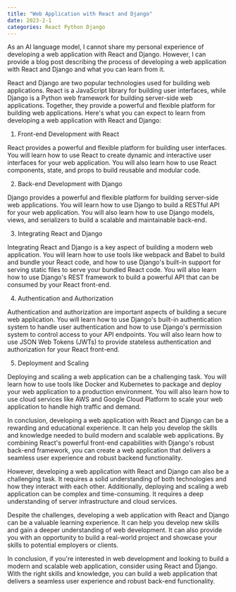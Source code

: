 ```yaml
---
title: "Web Application with React and Django"
date: 2023-2-1
categories: React Python Django
---
```

As an AI language model, I cannot share my personal experience of developing a web application with React and Django. However, I can provide a blog post describing the process of developing a web application with React and Django and what you can learn from it.

React and Django are two popular technologies used for building web applications. React is a JavaScript library for building user interfaces, while Django is a Python web framework for building server-side web applications. Together, they provide a powerful and flexible platform for building web applications. Here's what you can expect to learn from developing a web application with React and Django:

1. Front-end Development with React

React provides a powerful and flexible platform for building user interfaces. You will learn how to use React to create dynamic and interactive user interfaces for your web application. You will also learn how to use React components, state, and props to build reusable and modular code.

2. Back-end Development with Django

Django provides a powerful and flexible platform for building server-side web applications. You will learn how to use Django to build a RESTful API for your web application. You will also learn how to use Django models, views, and serializers to build a scalable and maintainable back-end.

3. Integrating React and Django

Integrating React and Django is a key aspect of building a modern web application. You will learn how to use tools like webpack and Babel to build and bundle your React code, and how to use Django's built-in support for serving static files to serve your bundled React code. You will also learn how to use Django's REST framework to build a powerful API that can be consumed by your React front-end.

4. Authentication and Authorization

Authentication and authorization are important aspects of building a secure web application. You will learn how to use Django's built-in authentication system to handle user authentication and how to use Django's permission system to control access to your API endpoints. You will also learn how to use JSON Web Tokens (JWTs) to provide stateless authentication and authorization for your React front-end.

5. Deployment and Scaling

Deploying and scaling a web application can be a challenging task. You will learn how to use tools like Docker and Kubernetes to package and deploy your web application to a production environment. You will also learn how to use cloud services like AWS and Google Cloud Platform to scale your web application to handle high traffic and demand.

In conclusion, developing a web application with React and Django can be a rewarding and educational experience. It can help you develop the skills and knowledge needed to build modern and scalable web applications. By combining React's powerful front-end capabilities with Django's robust back-end framework, you can create a web application that delivers a seamless user experience and robust backend functionality.

However, developing a web application with React and Django can also be a challenging task. It requires a solid understanding of both technologies and how they interact with each other. Additionally, deploying and scaling a web application can be complex and time-consuming. It requires a deep understanding of server infrastructure and cloud services.

Despite the challenges, developing a web application with React and Django can be a valuable learning experience. It can help you develop new skills and gain a deeper understanding of web development. It can also provide you with an opportunity to build a real-world project and showcase your skills to potential employers or clients.

In conclusion, if you're interested in web development and looking to build a modern and scalable web application, consider using React and Django. With the right skills and knowledge, you can build a web application that delivers a seamless user experience and robust back-end functionality.